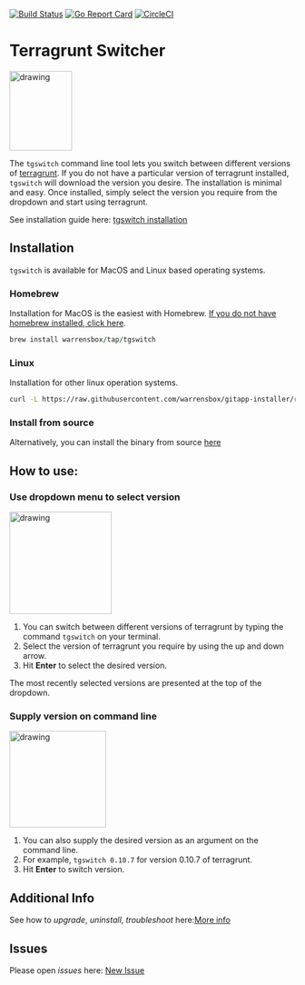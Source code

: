 [![Build Status](https://travis-ci.org/warrensbox/gitapp-installer.svg?branch=master)](https://travis-ci.org/warrensbox/gitapp-installer)
[![Go Report Card](https://goreportcard.com/badge/github.com/warrensbox/gitapp-installer)](https://goreportcard.com/report/github.com/warrensbox/gitapp-installer)
[![CircleCI](https://circleci.com/gh/warrensbox/gitapp-installer/tree/master.svg?style=shield&circle-token=d74b0de145c45b1d0da97f817363c77350e1a121)](https://circleci.com/gh/warrensbox/gitapp-installer)

# Terragrunt Switcher 

<img style="text-allign:center" src="https://s3.us-east-2.amazonaws.com/kepler-images/warrensbox/tgswitch/smallerlogo.png" alt="drawing" width="110" height="140"/>


The `tgswitch` command line tool lets you switch between different versions of [terragrunt](https://www.terragrunt.io/). 
If you do not have a particular version of terragrunt installed, `tgswitch` will download the version you desire.
The installation is minimal and easy. 
Once installed, simply select the version you require from the dropdown and start using terragrunt. 


See installation guide here: [tgswitch installation](https://warrensbox.github.io/gitapp-installer/)

## Installation

`tgswitch` is available for MacOS and Linux based operating systems.

### Homebrew

Installation for MacOS is the easiest with Homebrew. [If you do not have homebrew installed, click here](https://brew.sh/). 


```ruby
brew install warrensbox/tap/tgswitch
```

### Linux

Installation for other linux operation systems.

```sh
curl -L https://raw.githubusercontent.com/warrensbox/gitapp-installer/release/install.sh | bash
```

### Install from source

Alternatively, you can install the binary from source [here](https://github.com/warrensbox/gitapp-installer/releases) 

## How to use:
### Use dropdown menu to select version
<img src="https://s3.us-east-2.amazonaws.com/kepler-images/warrensbox/tgswitch/tgswitch.gif" alt="drawing" style="width: 180px;"/>

1.  You can switch between different versions of terragrunt by typing the command `tgswitch` on your terminal. 
2.  Select the version of terragrunt you require by using the up and down arrow.
3.  Hit **Enter** to select the desired version.

The most recently selected versions are presented at the top of the dropdown.

### Supply version on command line
<img src="https://s3.us-east-2.amazonaws.com/kepler-images/warrensbox/tgswitch/tgswitch-v4.gif" alt="drawing" style="width: 170px;"/>

1. You can also supply the desired version as an argument on the command line.
2. For example, `tgswitch 0.10.7` for version 0.10.7 of terragrunt.
3. Hit **Enter** to switch version.

## Additional Info

See how to *upgrade*, *uninstall*, *troubleshoot* here:[More info](https://warrensbox.github.io/gitapp-installer/additional)


## Issues

Please open  *issues* here:  [New Issue](https://github.com/warrensbox/gitapp-installer/issues)
